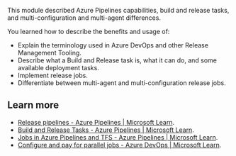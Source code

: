 
This module described Azure Pipelines capabilities, build and release tasks, and multi-configuration and multi-agent differences.

You learned how to describe the benefits and usage of:

 -  Explain the terminology used in Azure DevOps and other Release Management Tooling.
 -  Describe what a Build and Release task is, what it can do, and some available deployment tasks.
 -  Implement release jobs.
 -  Differentiate between multi-agent and multi-configuration release jobs.

## Learn more

 -  [Release pipelines - Azure Pipelines \| Microsoft Learn](/azure/devops/pipelines/release).
 -  [Build and Release Tasks - Azure Pipelines \| Microsoft Learn](/azure/devops/pipelines/process/tasks).
 -  [Jobs in Azure Pipelines and TFS - Azure Pipelines \| Microsoft Learn](/azure/devops/pipelines/process/phases).
 -  [Configure and pay for parallel jobs - Azure DevOps \| Microsoft Learn](/azure/devops/pipelines/licensing/concurrent-jobs).
